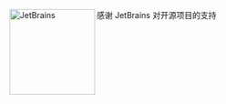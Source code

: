 感谢 JetBrains 对开源项目的支持
<a href="https://jb.gg/OpenSourceSupport" rel="nofollow">
  <img src="https://user-images.githubusercontent.com/8643542/160519107-199319dc-e1cf-4079-94b7-01b6b8d23aa6.png" align="left" height="150" width="150" alt="JetBrains" style="max-width: 100%;">
</a>

